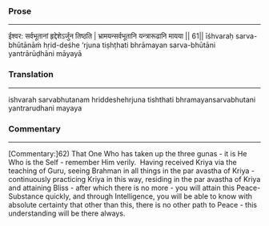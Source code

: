 ### Prose 
 --- 
ईश्वर: सर्वभूतानां हृद्देशेऽर्जुन तिष्ठति |
भ्रामयन्सर्वभूतानि यन्त्रारूढानि मायया || 61||
īśhvaraḥ sarva-bhūtānāṁ hṛid-deśhe ‘rjuna tiṣhṭhati
bhrāmayan sarva-bhūtāni yantrārūḍhāni māyayā

### Translation 
 --- 
ishvarah sarvabhutanam hriddeshehrjuna tishthati bhramayansarvabhutani yantrarudhani mayaya

### Commentary 
 --- 
[Commentary:]62) That One Who has taken up the three gunas - it is He Who is the Self - remember Him verily.  Having received Kriya via the teaching of Guru, seeing Brahman in all things in the par avastha of Kriya - continuously practicing Kriya in this way, residing in the par avastha of Kriya and attaining Bliss - after which there is no more - you will attain this Peace-Substance quickly, and through Intelligence, you will be able to know with absolute certainty that other than this, there is no other path to Peace - this understanding will be there always.